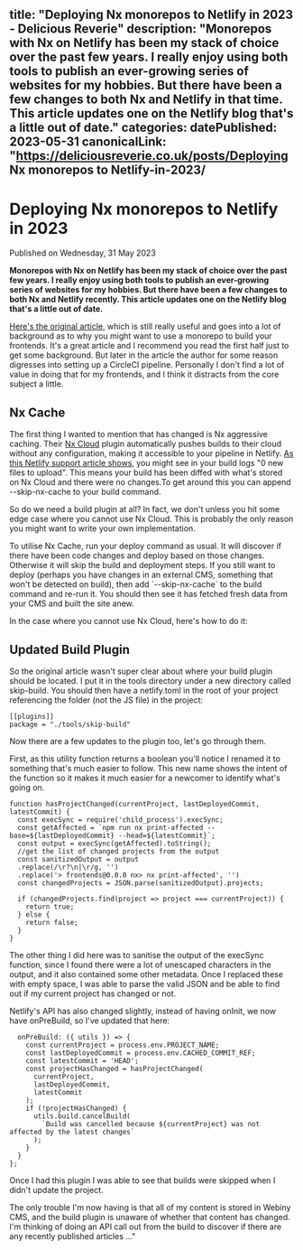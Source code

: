 title: "Deploying Nx monorepos to Netlify in 2023 - Delicious Reverie"
description: "Monorepos with Nx on Netlify has been my stack of choice over the past few years. I really enjoy using both tools to publish an ever-growing series of websites for my hobbies. But there have been a few changes to both Nx and Netlify in that time. This article updates one on the Netlify blog that's a little out of date."
categories:
datePublished: 2023-05-31
canonicalLink: "https://deliciousreverie.co.uk/posts/Deploying Nx monorepos to Netlify-in-2023/
---
# Deploying Nx monorepos to Netlify in 2023

Published on Wednesday, 31 May 2023

**Monorepos with Nx on Netlify has been my stack of choice over the past few years. I really enjoy using both tools to publish an ever-growing series of websites for my hobbies. But there have been a few changes to both Nx and Netlify recently. This article updates one on the Netlify blog that's a little out of date.**

[Here's the original article,](https://levelup-styleguide.netlify.app/blog/2020/04/21/deploying-nx-monorepos-to-netlify/) which is still really useful and goes into a lot of background as to why you might want to use a monorepo to build your frontends. It's a great article and I recommend you read the first half just to get some background. But later in the article the author for some reason digresses into setting up a CircleCI pipeline. Personally I don't find a lot of value in doing that for my frontends, and I think it distracts from the core subject a little.

## Nx Cache

The first thing I wanted to mention that has changed is Nx aggressive caching. Their [Nx Cloud](https://nx.dev/nx-cloud/intro/what-is-nx-cloud) plugin automatically pushes builds to their cloud without any configuration, making it accessible to your pipeline in Netlify. [As this Netlify support article shows,](https://answers.netlify.com/t/support-guide-nx-monorepo-site-does-not-reflect-changes-after-build/73657) you might see in your build logs "0 new files to upload". This means your build has been diffed with what's stored on Nx Cloud and there were no changes.To get around this you can append --skip-nx-cache to your build command.  

So do we need a build plugin at all? In fact, we don't unless you hit some edge case where you cannot use Nx Cloud. This is probably the only reason you might want to write your own implementation.

To utilise Nx Cache, run your deploy command as usual. It will discover if there have been code changes and deploy based on those changes. Otherwise it will skip the build and deployment steps. If you still want to deploy (perhaps you have changes in an external CMS, something that won't be detected on build), then add \`--skip-nx-cache\` to the build command and re-run it. You should then see it has fetched fresh data from your CMS and built the site anew.

In the case where you cannot use Nx Cloud, here's how to do it:  

## Updated Build Plugin

So the original article wasn't super clear about where your build plugin should be located. I put it in the tools directory under a new directory called skip-build. You should then have a netlify.toml in the root of your project referencing the folder (not the JS file) in the project:

```
[[plugins]]
package = "./tools/skip-build"
```

Now there are a few updates to the plugin too, let's go through them.

First, as this utility function returns a boolean you'll notice I renamed it to something that's much easier to follow. This new name shows the intent of the function so it makes it much easier for a newcomer to identify what's going on.  

```
function hasProjectChanged(currentProject, lastDeployedCommit, latestCommit) {
  const execSync = require('child_process').execSync;
  const getAffected = `npm run nx print-affected --base=${lastDeployedCommit} --head=${latestCommit}`;
  const output = execSync(getAffected).toString();
  //get the list of changed projects from the output
  const sanitizedOutput = output
  .replace(/\r?\n|\r/g, '')
  .replace('> frontends@0.0.0 nx> nx print-affected', '')
  const changedProjects = JSON.parse(sanitizedOutput).projects;
  
  if (changedProjects.find(project => project === currentProject)) {
    return true;
  } else {
    return false;
  }
}
```

The other thing I did here was to sanitise the output of the execSync function, since I found there were a lot of unescaped characters in the output, and it also contained some other metadata. Once I replaced these with empty space, I was able to parse the valid JSON and be able to find out if my current project has changed or not.

Netlify's API has also changed slightly, instead of having onInit, we now have onPreBuild, so I've updated that here:

```
  onPreBuild: ({ utils }) => {
    const currentProject = process.env.PROJECT_NAME;
    const lastDeployedCommit = process.env.CACHED_COMMIT_REF;
    const latestCommit = 'HEAD';
    const projectHasChanged = hasProjectChanged(
      currentProject,
      lastDeployedCommit,
      latestCommit
    );
    if (!projectHasChanged) {
      utils.build.cancelBuild(
        `Build was cancelled because ${currentProject} was not affected by the latest changes`
      );
    }
  }
};
```

Once I had this plugin I was able to see that builds were skipped when I didn't update the project.

The only trouble I'm now having is that all of my content is stored in Webiny CMS, and the build plugin is unaware of whether that content has changed. I'm thinking of doing an API call out from the build to discover if there are any recently published articles ..."
